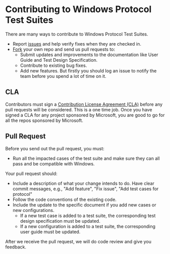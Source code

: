 # Contributing to Windows Protocol Test Suites
There are many ways to contribute to Windows Protocol Test Suites.

* Report [issues](https://github.com/Microsoft/windowsProtocolTestSuites/issues) and help verify fixes when they are checked in.
* [Fork](https://github.com/Microsoft/windowsProtocolTestSuites#fork-destination-box) your own repo and send us pull requests to:
	* Submit updates and improvements to the documentation like User Guide and Test Design Specification.
	* Contribute to existing bug fixes.
	* Add new features. But firstly you should log an issue to notify the team before you spend a lot of time on it.

## CLA
Contributors must sign a [Contribution License Agreement (CLA)](https://cla.microsoft.com/) before any pull requests will be considered. 
This is a one time job. Once you have signed a CLA for any project sponsored by Microsoft, you are good to go for all the repos sponsored by Microsoft.

## Pull Request
Before you send out the pull request, you must:

* Run all the impacted cases of the test suite and make sure they can all pass and be compatible with Windows.

Your pull request should:

* Include a description of what your change intends to do. Have clear commit messages, e.g., "Add feature", "Fix issue", "Add test cases for protocol"
* Follow the code conventions of the existing code.
* Include the update to the specific document if you add new cases or new configurations.
	* If a new test case is added to a test suite, the corresponding test design specification must be updated.
	* If a new configuration is added to a test suite, the corresponding user guide must be updated.

After we receive the pull request, we will do code review and give you feedback.

